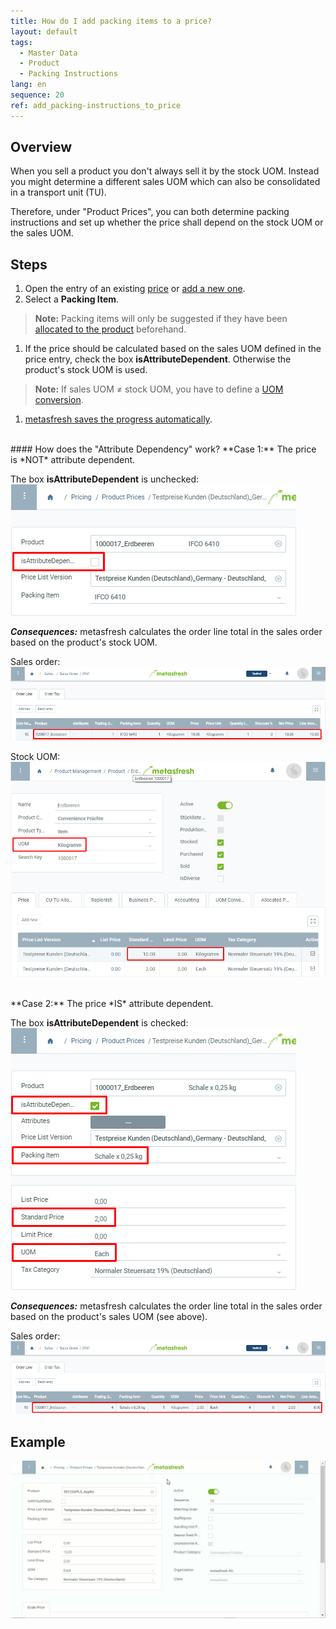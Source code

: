 ```yaml
---
title: How do I add packing items to a price?
layout: default
tags:
  - Master Data
  - Product
  - Packing Instructions
lang: en
sequence: 20
ref: add_packing-instructions_to_price
---
```


## Overview
When you sell a product you don't always sell it by the stock UOM. Instead you might determine a different sales UOM which can also be consolidated in a transport unit (TU).

Therefore, under "Product Prices", you can both determine packing instructions and set up whether the price shall depend on the stock UOM or the sales UOM.

## Steps
1. Open the entry of an existing [price](Menu) or [add a new one](Add_price).
1. Select a **Packing Item**.
 >**Note:** Packing items will only be suggested if they have been [allocated to the product](CU-TU_Allocation) beforehand.

1. If the price should be calculated based on the sales UOM defined in the price entry, check the box **isAttributeDependent**. Otherwise the product's stock UOM is used.
 >**Note:** If sales UOM ≠ stock UOM, you have to define a [UOM conversion](Convert_UOMs).

1. [metasfresh saves the progress automatically](Saveindicator).

<br>
#### How does the "Attribute Dependency" work?
**Case 1:** The price is *NOT* attribute dependent.

The box **isAttributeDependent** is unchecked:<br>
![](assets/Price_not_AttributeDependent.png)

***Consequences:*** metasfresh calculates the order line total in the sales order based on the product's stock UOM.

Sales order:<br>
![](assets/SalesOrder_per_stockUOM.png)<br>

Stock UOM:<br>
![](assets/stockUOM_PriceTab.png)

<br>
**Case 2:** The price *IS* attribute dependent.

The box **isAttributeDependent** is checked:<br>
![](assets/Price_AttributeDependent.png)

***Consequences:*** metasfresh calculates the order line total in the sales order based on the product's sales UOM (see above).

Sales order:<br>
![](assets/SalesOrder_per_salesUOM.png)

## Example
![](assets/Add_packing-instructions_to_price.gif)
